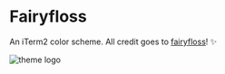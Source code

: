 # Fairyfloss

An iTerm2 color scheme. All credit goes to [fairyfloss](https://github.com/sailorhg/fairyfloss)! ✨


![theme logo](http://sailorhg.github.io/fairyfloss/fairyfloss.png)
